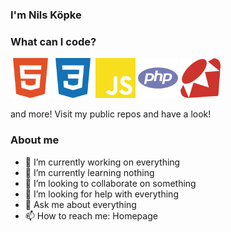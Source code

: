 ### I'm Nils Köpke
### What can I code?
<p style="align: center;">
<img src="html.svg" alt= “” width="64" height="64"> <img src="css.svg" alt= “” width="64" height="64"> <img src="js.svg" alt= “” width="64" height="64"> <img src="php.svg" alt= “” width="64" height="64"> <img src="rb.svg" alt= “” width="64" height="64">
</p>
and more! Visit my public repos and have a look!

### About me
- 🔭 I’m currently working on everything
- 🌱 I’m currently learning nothing
- 👯 I’m looking to collaborate on something
- 🤔 I’m looking for help with everything
- 💬 Ask me about everything
- 📫 How to reach me: Homepage
